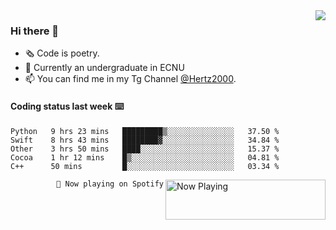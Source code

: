 <img  align="right" src="https://github-readme-stats.vercel.app/api?username=BillChen2K&show_icons=true&count_private=true&hide_title=true">

### Hi there 👋

- 🗞 Code is poetry.
- 🌱 Currently an undergraduate in ECNU
- 📫 You can find me in my Tg Channel [@Hertz2000](https://t.me/Hertz2000).

#### Coding status last week ⌨️

<!--START_SECTION:waka-->
```text
Python   9 hrs 23 mins   █████████▒░░░░░░░░░░░░░░░   37.50 % 
Swift    8 hrs 43 mins   ████████▓░░░░░░░░░░░░░░░░   34.84 % 
Other    3 hrs 50 mins   ████░░░░░░░░░░░░░░░░░░░░░   15.37 % 
Cocoa    1 hr 12 mins    █▒░░░░░░░░░░░░░░░░░░░░░░░   04.81 % 
C++      50 mins         █░░░░░░░░░░░░░░░░░░░░░░░░   03.34 % 
```
<!--END_SECTION:waka-->


<div>
<a href="https://spotify-now-playing.billchen2k.vercel.app/now-playing?open">
   <img align="right" src="https://spotify-now-playing.billchen2k.vercel.app/now-playing" width="256" height="64" alt="Now Playing">
</a>
</div>

<div>
<p align="right"><code>🎵 Now playing on Spotify</code></p>
</div>

<!--
**BillChen2K/BillChen2K** is a ✨ _special_ ✨ repository because its `README.md` (this file) appears on your GitHub profile.

Here are some ideas to get you started:

- 🔭 I’m currently working on ...
- 🌱 I’m currently learning ...
- 👯 I’m looking to collaborate on ...
- 🤔 I’m looking for help with ...
- 💬 Ask me about ...
- 📫 How to reach me: ...
- 😄 Pronouns: ...
- ⚡ Fun fact: ...
-->
